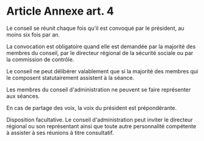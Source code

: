 # Article Annexe art. 4

Le conseil se réunit chaque fois qu'il est convoqué par le président, au moins six fois par an.

La convocation est obligatoire quand elle est demandée par la majorité des membres du conseil, par le directeur régional de la sécurité sociale ou par la commission de contrôle.

Le conseil ne peut délibérer valablement que si la majorité des membres qui le composent statutairement assistent à la séance.

Les membres du conseil d'administration ne peuvent se faire représenter aux séances.

En cas de partage des voix, la voix du président est prépondérante.

Disposition facultative. Le conseil d'administration peut inviter le directeur régional ou son représentant ainsi que toute autre personnalité compétente à assister à ses réunions à titre consultatif.
